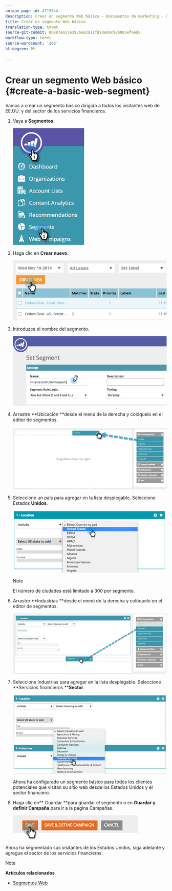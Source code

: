 ```yaml
---
unique-page-id: 4719344
description: Crear un segmento Web básico - Documentos de marketing - Documentación del producto
title: Crear un segmento Web básico
translation-type: tm+mt
source-git-commit: 00887ea53e395bea3a11fd28e0ac98b085ef6ed8
workflow-type: tm+mt
source-wordcount: '168'
ht-degree: 0%

---
```



# Crear un segmento Web básico {#create-a-basic-web-segment}

Vamos a crear un segmento básico dirigido a todos los visitantes web de EE.UU. y del sector de los servicios financieros.

1. Vaya a **Segmentos**.

   ![](assets/image2016-8-18-15-3a37-3a32.png)

1. Haga clic en **Crear nuevo**.

   ![](assets/image2014-11-19-19-3a33-3a47.png)

1. Introduzca el nombre del segmento.

   ![](assets/segment-name.png)

1. Arrastre **Ubicación **desde el menú de la derecha y colóquelo en el editor de segmentos.

   ![](assets/location-drag-hand.jpg)

1. Seleccione un país para agregar en la lista desplegable. Seleccione Estados **Unidos**.

   ![](assets/image2015-5-28-15-3a29-3a15.png)

   >[!NOTE]
   >
   >El número de ciudades está limitado a 300 por segmento.

1. Arrastre **Industrias **desde el menú de la derecha y colóquelo en el editor de segmentos.

   ![](assets/industries-hand.jpg)

1. Seleccione Industrias para agregar en la lista desplegable. Seleccione **Servicios financieros ****Sector**.

   ![](assets/segment-industries.png)

   Ahora ha configurado un segmento básico para todos los clientes potenciales que visitan su sitio web desde los Estados Unidos y el sector financiero.

1. Haga clic en** Guardar **para guardar el segmento o en **Guardar y definir Campaña** para ir a la página Campañas.

   ![](assets/image2014-11-19-19-3a48-3a20.png)

Ahora ha segmentado sus visitantes de los Estados Unidos, siga adelante y agregue el sector de los servicios financieros.

>[!NOTE]
>
>**Artículos relacionados**
>
>* [Segmentos Web](http://docs.marketo.com/x/9QFI)

>



